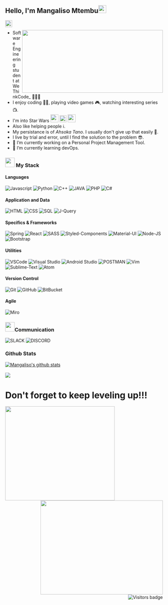

## Hello, I'm Mangaliso Mtembu<img src="https://media.giphy.com/media/hvRJCLFzcasrR4ia7z/giphy.gif" width="25px">

[<img align="left" alt="mangaliso-mtembu-1933941ba | LinkedIn" width="22px" src="https://user-images.githubusercontent.com/28002518/112771684-4d50c880-902d-11eb-986f-5e2673239a3d.png"/>][linkedin]

[linkedin]: https://www.linkedin.com/in/mangaliso-mtembu-1933941ba
<br/>

<img align="right" src="https://media.giphy.com/media/Zd104phRfo0N0LHgRt/giphy.gif" width="450px" height="200px">

- Software Engineering student at WeThinkCode_ 👨🏽‍🎓
- I enjoy coding 🧑‍💻, playing video games 🎮, watching interesting series 📺.
- I'm into Star Wars <img src="http://emojis.slackmojis.com/emojis/images/1478224666/1324/darth_maul.gif" width="25px" height="25px"/> <img width="22px" height="22px" src="https://user-images.githubusercontent.com/28002518/113085467-28508700-91e0-11eb-9a81-d03631ac9322.png"/> <img width="25px" height="25px" src="https://user-images.githubusercontent.com/28002518/113085645-841b1000-91e0-11eb-9fbd-3caa5513f9a2.png"/>
- Also like helping people ℹ️.
- My persistance is of *Ahsoka Tano*. I usually don't give up that easily 😤.
- I live by trial and error, until I find the solution to the problem 😎.
- 🔭 I’m currently working on a Personal Project Management Tool.
- 🌱 I’m currently learning devOps.
 

### <img width="30px" height="30px" src="https://user-images.githubusercontent.com/28002518/113085841-df4d0280-91e0-11eb-84ce-81bdf0270769.png"/> My Stack

#### Languages

![Javascript](https://img.shields.io/badge/-JavaScript-EDD222?style=flat&logo=javascript&logoColor=red&color=blue)
![Python](https://img.shields.io/badge/-Python-EDD222?style=flat&logo=python&logoColor=yellow&color=purple)
![C++](https://img.shields.io/badge/-C++-black?logo=c%2B%2B&style=flat)
![JAVA](https://img.shields.io/badge/-JAVA-black?logo=java&style=flat&color=red&logoColor=yellow)
![PHP](https://img.shields.io/badge/-PHP-black?logo=php&style=flat&color=white&logoColor=purple)
![C#](https://img.shields.io/badge/C%23-239120?style=flat&logo=c-sharp&logoColor=white&color=purple)

#### Application and Data

![HTML](https://img.shields.io/badge/HTML5-239120?style=flat&logo=html5&logoColor=white)
![CSS](https://img.shields.io/badge/CSS3-1572B6?style=flat&logo=css3&logoColor=white)
![SQL](https://img.shields.io/badge/MySQL-00000F?style=flat&logo=mysql&logoColor=white)
![J-Query](https://img.shields.io/badge/jQuery-0769AD?style=flat&logo=jquery&logoColor=white)

#### Specifics & Frameworks

![Spring](https://img.shields.io/badge/spring-%236DB33F.svg?style=flat&logo=spring&logoColor=white)
![React](https://img.shields.io/badge/react-%2320232a.svg?style=flat&logo=react&logoColor=%2361DAFB)
![SASS](https://img.shields.io/badge/SASS-hotpink.svg?style=flat&logo=SASS&logoColor=white)
![Styled-Components](https://img.shields.io/badge/styled--components-DB2020?style=flat&logo=styled-components&logoColor=white)
![Material-UI](https://img.shields.io/badge/Material--UI-0081CB?style=flat&logo=material-ui&logoColor=white)
![Node-JS](https://img.shields.io/badge/Node.js-43853D?style=flat&logo=node.js&logoColor=white)
![Bootstrap](https://img.shields.io/badge/Bootstrap-563D7C?style=flat&logo=bootstrap&logoColor=white)

#### Utilities

![VSCode](https://img.shields.io/badge/-VSCode-007ACC?style=flat&logo=visual-studio-code&logoColor=white)
![Visual Studio](https://img.shields.io/badge/-Visual%20Studio-5C2D91?style=flat&logo=visual-studio&logoColor=white)
![Android Studio](https://img.shields.io/badge/-Android%20Studio-3DDC84?style=flat&logo=android-studio&logoColor=white)
![POSTMAN](https://img.shields.io/badge/Postman-FF9C37?style=flat&logo=postman&logoColor=red)
![Vim](https://img.shields.io/badge/VIM-%2311AB00.svg?style=flat&logo=vim&logoColor=white)
![Sublime-Text](https://img.shields.io/badge/sublime_text-%23575757.svg?style=flat&logo=sublime-text&logoColor=important)
![Atom](https://img.shields.io/badge/Atom-%2366595C.svg?style=flat&logo=atom&logoColor=white)

#### Version Control


![Git](https://img.shields.io/badge/-Git-F05032?style=flat&logo=git&logoColor=white)
![GitHub](https://img.shields.io/badge/-Github-181717?style=flat&logo=github&logoColor=white)
![BitBucket](https://img.shields.io/badge/bitbucket%20-%230047B3.svg?&style=flat&logo=bitbucket&logoColor=white)

#### Agile

![Miro](https://img.shields.io/badge/-Miro-FFD02F?style=flat&logo=miro&logoColor=white)

### <img width="30px" height="30px" src="https://user-images.githubusercontent.com/28002518/113087475-f6d9ba80-91e3-11eb-9a6a-56ce367c8430.png"/>Communication

![SLACK](https://img.shields.io/badge/Slack-4A154B?style=flat&logo=slack&logoColor=white)
![DISCORD](https://img.shields.io/badge/Discord-7289DA?style=flat&logo=discord&logoColor=white)

### Github Stats

<a href="https://github.com/mmtembu/github-readme-stats">
  <img align="center" src="https://github-readme-stats.vercel.app/api?username=mmtembu&show_icons=true&include_all_commits=true&theme=dark&count_private=true" alt="Mangaliso's github stats" />
</a>
<br/>
<br/>
<a href="https://github.com/anuraghazra/github-readme-stats">
  <img align="center" src="https://github-readme-stats.vercel.app/api/top-langs/?username=mmtembu&layout=compact&theme=dark&show_icons=true" />
</a>

# Don't forget to keep leveling up!!!
<img align="left" width="350px" height="300px" src="https://user-images.githubusercontent.com/28002518/112770951-a159ae00-9029-11eb-84f3-dfd7f02b7fd5.gif">
<img align="right" width="391px" height="300px" src="https://user-images.githubusercontent.com/28002518/112771190-f4803080-902a-11eb-8074-9cb29c38735e.gif">

<a href="https://badges.pufler.dev">
    <img align="right" src="https://badges.pufler.dev/visits/mmtembu/mmtembu?color=yellow" alt="Visitors badge" />
 </a>
